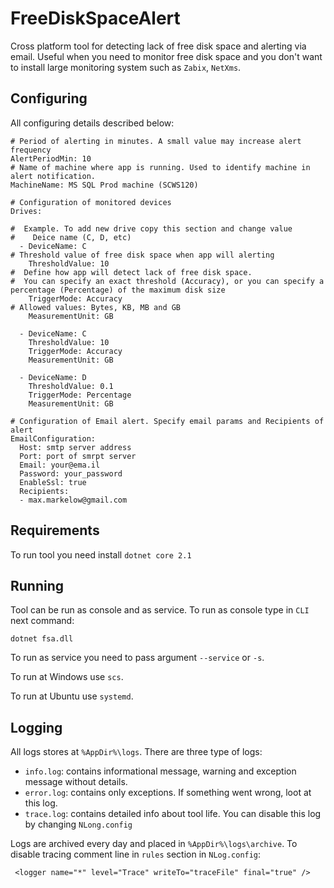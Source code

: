 # FreeDiskSpaceAlert

Cross platform tool for detecting lack of free disk space and alerting via email. Useful when you need to monitor free disk space and you don't want to install large monitoring system such as `Zabix`, `NetXms`.

## Configuring
All configuring details described below:

```
# Period of alerting in minutes. A small value may increase alert frequency
AlertPeriodMin: 10
# Name of machine where app is running. Used to identify machine in alert notification.
MachineName: MS SQL Prod machine (SCWS120)
 
# Configuration of monitored devices
Drives:

#  Example. To add new drive copy this section and change value
#    Deice name (C, D, etc)
  - DeviceName: C 
# Threshold value of free disk space when app will alerting
    ThresholdValue: 10
#  Define how app will detect lack of free disk space. 
#  You can specify an exact threshold (Accuracy), or you can specify a percentage (Percentage) of the maximum disk size
    TriggerMode: Accuracy
# Allowed values: Bytes, KB, MB and GB
    MeasurementUnit: GB
  
  - DeviceName: C
    ThresholdValue: 10
    TriggerMode: Accuracy
    MeasurementUnit: GB

  - DeviceName: D
    ThresholdValue: 0.1
    TriggerMode: Percentage
    MeasurementUnit: GB

# Configuration of Email alert. Specify email params and Recipients of alert  
EmailConfiguration:
  Host: smtp server address
  Port: port of smrpt server
  Email: your@ema.il
  Password: your_password
  EnableSsl: true
  Recipients:
  - max.markelow@gmail.com
 ```

## Requirements

To run tool you need install `dotnet core 2.1`

## Running

Tool can be run as console and as service.
To run as console type in `CLI` next command:

```
dotnet fsa.dll
```

To run as service you need to pass argument `--service` or `-s`. 

To run at Windows use `scs`.

To run at Ubuntu use `systemd`.

## Logging

All logs stores at `%AppDir%\logs`. There are three type of logs:

- `info.log`: contains informational message, warning and exception message without details.
- `error.log`: contains only exceptions. If something went wrong, loot at this log.
- `trace.log`: contains detailed info about tool life. You can disable this log by changing `NLong.config`

Logs are archived every day and placed in `%AppDir%\logs\archive`. 
To disable tracing comment line in `rules` section in `NLog.config`:
```
 <logger name="*" level="Trace" writeTo="traceFile" final="true" />
 ```

